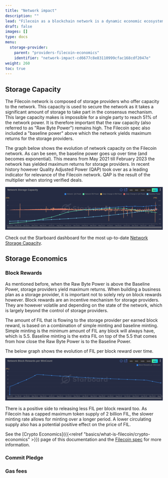 ```yaml
---
title: "Network impact"
description: ""
lead: "Filecoin as a blockchain network is a dynamic economic ecosystem. Various parameters in the network have an impact on cost and returns for storage providers."
draft: false
images: []
type: docs
menu:
  storage-provider:
    parent: "providers-filecoin-economics"
    identifier: "network-impact-cd6677c8e83110999cfac168cdf2047e"
weight: 260
toc: true
---
```


## Storage Capacity

The Filecoin network is composed of storage providers who offer capacity to the network. This capacity is used to secure the network as it takes a significant amount of storage to take part in the consensus mechanism. This large capacity makes is impossible for a single party to reach 51% of the network power. It is therefore important that the raw capacity (also referred to as "Raw Byte Power") remains high. The Filecoin spec also included a "baseline power" above which the network yields maximum returns for the storage providers.

The graph below shows the evolution of network capacity on the Filecoin network. As can be seen, the baseline power goes up over time (and becomes exponential). This means from May 2021 till February 2023 the network has yielded maximum returns for storage providers. In recent history however Quality Adjusted Power (QAP) took over as a leading indicator for relevance of the Filecoin network. QAP is the result of the multiplier when storing verified deals.

[![Network Storage Capacity](capacity.png)](https://dashboard.starboard.ventures/capacity-services#network-storage-capacity)

Check out the Starboard dashboard for the most up-to-date [Network Storage Capacity](https://dashboard.starboard.ventures/capacity-services#network-storage-capacity).

## Storage Economics

### Block Rewards

As mentioned before, when the Raw Byte Power is above the Baseline Power, storage providers yield maximum returns. When building a business plan as a storage provider, it is important not to solely rely on block rewards however. Block rewards are an incentive mechanism for storage providers. They are however volatile and depending on the state of the network, which is largely beyond the control of storage providers.

The amount of FIL that is flowing to the storage provider per earned block reward, is based on a combination of simple minting and baseline minting. Simple minting is the minimum amount of FIL any block will always have, which is 5.5. Baseline minting is the extra FIL on top of the 5.5 that comes from how close the Raw Byte Power is to the Baseline Power.

The below graph shows the evolution of FIL per block reward over time.

[![Block Rewards](blockrewards.png)](https://dashboard.starboard.ventures/capacity-services#network-block-rewards-per-wincount)

There is a positive side to releasing less FIL per block reward too. As Filecoin has a capped maximum token supply of 2 billion FIL, the slower minting rate allows for minting over a longer period. A lower circulating supply also has a potential positive effect on the price of FIL.

See the [Crypto Economics]({{<relref "basics/what-is-filecoin/crypto-economics" >}}) page of this documentation and the [Filecoin spec](https://spec.filecoin.io/#section-systems.filecoin_token.minting_model) for more information.
### Commit Pledge

### Gas fees